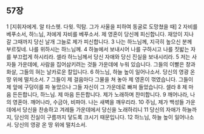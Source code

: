 ## 57장
1 [지휘자에게. 알 타스헷. 다윗. 믹탐. 그가 사울을 피하여 동굴로 도망쳤을 때]
2 자비를 베푸소서, 하느님, 저에게 자비를 베푸소서. 제 영혼이 당신께 피신합니다. 재앙이 지나갈 그때까지 당신 날개 그늘로 제가 피신합니다.
3 나는 하느님께, 지극히 높으신 분께 부르짖네. 나를 위하시는 하느님께.
4 하늘에서 보내시어 나를 구하시고 나를 짓밟는 자를 부끄럽게 하시리라. 셀라 하느님께서 당신 자애와 당신 진실을 보내시리라.
5 저는 사자들 가운데에, 사람을 집어삼키려는 것들 가운데에 누워 있습니다. 그들의 이빨은 창과 화살, 그들의 혀는 날카로운 칼입니다.
6 하느님, 하늘 높이 일어나소서. 당신의 영광 온 땅 위에 떨치소서.
7 그들이 제 걸음마다 그물을 쳐 놓아 제 영혼이 꺾였습니다. 그들이 제 앞에 구덩이를 파 놓았으나 그들 자신이 그 가운데로 빠져 들었습니다. 셀라
8 제 마음 든든합니다, 하느님. 제 마음 든든합니다. 제가 노래하며 찬미합니다.
9 깨어나라, 나의 영혼아. 깨어나라, 수금아, 비파야. 나는 새벽을 깨우리라.
10 주님, 제가 백성들 가운데에서 당신을 찬송하고 겨레들 가운데에서 당신을 노래하리니
11 당신의 자애가 하늘까지, 당신의 진실이 구름까지 닿도록 크시기 때문입니다.
12 하느님, 하늘 높이 일어나소서. 당신의 영광 온 땅 위에 떨치소서.
